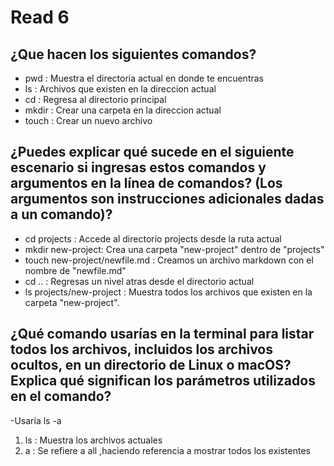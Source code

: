 # Read 6
## ¿Que hacen los siguientes comandos?
- pwd : Muestra el directoria actual en donde te encuentras
- ls : Archivos que existen en la direccion actual
- cd : Regresa al directorio principal
- mkdir : Crear una carpeta en la direccion actual
- touch : Crear un nuevo archivo
## ¿Puedes explicar qué sucede en el siguiente escenario si ingresas estos comandos y argumentos en la línea de comandos? (Los argumentos son instrucciones adicionales dadas a un comando)?
- cd projects : Accede al directorio projects desde la ruta actual
- mkdir new-project: Crea una carpeta "new-project" dentro de "projects"
- touch new-project/newfile.md : Creamos un archivo markdown con el nombre de "newfile.md"
- cd .. : Regresas un nivel atras desde el directorio actual
- ls projects/new-project : Muestra todos los archivos que existen en la carpeta "new-project".
## ¿Qué comando usarías en la terminal para listar todos los archivos, incluidos los archivos ocultos, en un directorio de Linux o macOS? Explica qué significan los parámetros utilizados en el comando?
-Usaría ls -a
1. ls : Muestra los archivos actuales
2. a : Se refiere a all ,haciendo referencia a mostrar todos los existentes
